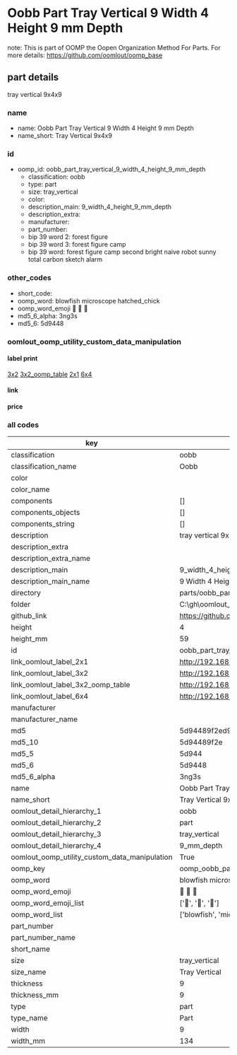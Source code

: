 # Oobb Part Tray Vertical 9 Width 4 Height 9 mm Depth  

note: This is part of OOMP the Oopen Organization Method For Parts. For more details: https://github.com/oomlout/oomp_base

##  part details
  



tray vertical 9x4x9



### name
* name: Oobb Part Tray Vertical 9 Width 4 Height 9 mm Depth
* name_short: Tray Vertical 9x4x9 
### id
* oomp_id: oobb_part_tray_vertical_9_width_4_height_9_mm_depth
  * classification: oobb
  * type: part
  * size: tray_vertical
  * color: 
  * description_main: 9_width_4_height_9_mm_depth
  * description_extra: 
  * manufacturer: 
  * part_number: 
  * bip 39 word 2: forest figure
  * bip 39 word 3: forest figure camp
  * bip 39 word: forest figure camp second bright naive robot sunny total carbon sketch alarm

### other_codes
* short_code: 
* oomp_word: blowfish microscope hatched_chick
* oomp_word_emoji :blowfish: :microscope: :hatched_chick:
* md5_6_alpha: 3ng3s
* md5_6: 5d9448






### oomlout_oomp_utility_custom_data_manipulation
#### label print
[3x2](http://192.168.1.245:1112/?label=oomp%203ng3s)
[3x2_oomp_table](http://192.168.1.108:1112/?label=oomp%203ng3s)
[2x1](http://192.168.1.242:1112/?label=oomp%203ng3s)
[6x4](http://192.168.1.55:1112/?label=oomp%203ng3s)    

#### link

                              

#### price







### all codes 
| key | value |  
| --- | --- |  
| classification | oobb |  
| classification_name | Oobb |  
| color |  |  
| color_name |  |  
| components | [] |  
| components_objects | [] |  
| components_string | [] |  
| description | tray vertical 9x4x9 |  
| description_extra |  |  
| description_extra_name |  |  
| description_main | 9_width_4_height_9_mm_depth |  
| description_main_name | 9 Width 4 Height 9 mm Depth |  
| directory | parts/oobb_part_tray_vertical_9_width_4_height_9_mm_depth |  
| folder | C:\gh\oomlout_oobb_version_4_generated_parts\parts\oobb_part_tray_vertical_9_width_4_height_9_mm_depth |  
| github_link | https://github.com/oomlout/oomlout_oomp_part_src/tree/main/parts/oobb_part_tray_vertical_9_width_4_height_9_mm_depth |  
| height | 4 |  
| height_mm | 59 |  
| id | oobb_part_tray_vertical_9_width_4_height_9_mm_depth |  
| link_oomlout_label_2x1 | http://192.168.1.242:1112/?label=oomp%203ng3s |  
| link_oomlout_label_3x2 | http://192.168.1.245:1112/?label=oomp%203ng3s |  
| link_oomlout_label_3x2_oomp_table | http://192.168.1.108:1112/?label=oomp%203ng3s |  
| link_oomlout_label_6x4 | http://192.168.1.55:1112/?label=oomp%203ng3s |  
| manufacturer |  |  
| manufacturer_name |  |  
| md5 | 5d94489f2ed977664a8e0c26419582d9 |  
| md5_10 | 5d94489f2e |  
| md5_5 | 5d944 |  
| md5_6 | 5d9448 |  
| md5_6_alpha | 3ng3s |  
| name | Oobb Part Tray Vertical 9 Width 4 Height 9 mm Depth |  
| name_short | Tray Vertical 9x4x9  |  
| oomlout_detail_hierarchy_1 | oobb |  
| oomlout_detail_hierarchy_2 | part |  
| oomlout_detail_hierarchy_3 | tray_vertical |  
| oomlout_detail_hierarchy_4 | 9_mm_depth |  
| oomlout_oomp_utility_custom_data_manipulation | True |  
| oomp_key | oomp_oobb_part_tray_vertical_9_width_4_height_9_mm_depth |  
| oomp_word | blowfish microscope hatched_chick |  
| oomp_word_emoji | :blowfish: :microscope: :hatched_chick: |  
| oomp_word_emoji_list | [':blowfish:', ':microscope:', ':hatched_chick:'] |  
| oomp_word_list | ['blowfish', 'microscope', 'hatched_chick'] |  
| part_number |  |  
| part_number_name |  |  
| short_name |  |  
| size | tray_vertical |  
| size_name | Tray Vertical |  
| thickness | 9 |  
| thickness_mm | 9 |  
| type | part |  
| type_name | Part |  
| width | 9 |  
| width_mm | 134 |  

